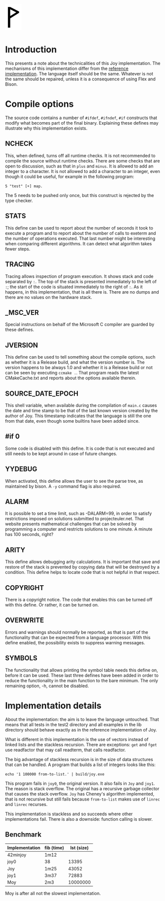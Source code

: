  ![](Wynn.PNG)
==============

Introduction
============

This presents a note about the technicalities of this Joy implementation.
The mechanisms of this implementation differ from the
[reference implementation](https://github.com/Wodan58/Joy).
The language itself should be the same. Whatever is not the same should be
repaired, unless it is a consequence of using Flex and Bison.

Compile options
===============

The source code contains a number of `#ifdef`, `#ifndef`, `#if` constructs that
modify what becomes part of the final binary. Explaining these defines may
illustrate why this implementation exists.

NCHECK
------

This, when defined, turns off all runtime checks. It is not recommended to
compile the source without runtime checks. There are some checks that are open
to discussion, such as that in `plus` and `minus`. It is allowed to add an
integer to a character. It is not allowed to add a character to an integer,
even though it could be useful, for example in the following program:

    5 "test" [+] map.

The 5 needs to be pushed only once, but this construct is rejected by the
type checker.

STATS
-----

This define can be used to report about the number of seconds it took to
execute a program and to report about the number of calls to exeterm and the
number of operations executed. That last number might be interesting when
comparing different algorithms. It can detect what algorithm takes fewer steps.

TRACING
-------

Tracing allows inspection of program execution. It shows stack and code
separated by `:`. The top of the stack is presented immediately to the left of
`:`; the start of the code is situated immediately to the right of `:`. As it
happens, in this implementation, that is all there is. There are no dumps and
there are no values on the hardware stack.

_MSC_VER
--------

Special instructions on behalf of the Microsoft C compiler are guarded by these
defines.

JVERSION
--------

This define can be used to tell something about the compile options, such as
whether it is a Release build, and what the version number is. The version
happens to be always 1.0 and whether it is a Release build or not can be seen
by executing `ccmake .`. That program reads the latest CMakeCache.txt and
reports about the options available therein.

SOURCE_DATE_EPOCH
-----------------

This shell variable, when available during the compilation of `main.c` causes
the date and time stamp to be that of the last known version created by the
author of Joy. This timestamp indicates that the language is still the one from
that date, even though some builtins have been added since.

#if 0
-----

Some code is disabled with this define. It is code that is not executed and
still needs to be kept around in case of future changes.

YYDEBUG
-------

When activated, this define allows the user to see the parse tree, as
maintained by bison. A `-y` command flag is also required.

ALARM
-----

It is possible to set a time limit, such as -DALARM=99, in order to satisfy
restrictions imposed on solutions submitted to projecteuler.net. That website
presents mathematical challenges that can be solved by programming a computer
and restricts solutions to one minute. A minute has 100 seconds, right?

ARITY
-----

This define allows debugging arity calculations. It is important that save and
restore of the stack is prevented by copying data that will be destroyed by a
condition. This define helps to locate code that is not helpful in that
respect.

COPYRIGHT
---------

There is a copyright notice. The code that enables this can be turned off with
this define. Or rather, it can be turned on.

OVERWRITE
---------

Errors and warnings should normally be reported, as that is part of the
functionality that can be expected from a language processor. With this define
enabled, the possibility exists to suppress warning messages.

SYMBOLS
-------

The functionality that allows printing the symbol table needs this define on,
before it can be used. These last three defines have been added in order to
reduce the functionality in the main function to the bare minimum. The only
remaining option, -h, cannot be disabled.

Implementation details
======================

About the implementation: the aim is to leave the language untouched. That
means that all tests in the test2 directory and all examples in the lib
directory should behave exactly as in the reference implementation of Joy.

What is different in this implementation is the use of vectors instead of
linked lists and the stackless recursion. There are exceptions: `get` and
`fget` use readfactor that may call readterm, that calls readfactor.

The big advantage of stackless recursion is in the size of data structures that
can be handled. A program that builds a list of integers looks like this:

    echo '1 100000 from-to-list.' | build/joy.exe

This program fails in `joy0`, the original version. It also fails in `Joy` and
`joy1`. The reason is stack overflow. The original has a recursive garbage
collector that causes the stack overflow. `Joy` has Cheney's algorithm
implemented, that is not recursive but still fails because `from-to-list` makes
use of `linrec` and `linrec` recurses.

This implementation is stackless and so succeeds where other implementations
fail. There is also a downside: function calling is slower.

Benchmark
---------

Implementation|fib (time)|lst (size)
---|---|---
42minjoy|1m12|
joy0|38|13395
Joy|1m25|43052
joy1|3m37|72883
Moy|2m3|10000000

Moy is after all not the slowest implementation.
